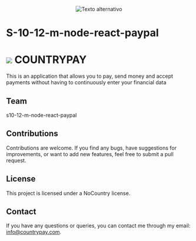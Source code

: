 <p align="center">
  <img src="https://uploads-ssl.webflow.com/62cc216ce23f79c10bc88169/639897fbe9bf535ede0383bd_Branding%20NC_Mesa%20de%20trabajo%201%203.png" alt="Texto alternativo">
</p>

# S-10-12-m-node-react-paypal
# ![](https://myoctocat.com/assets/images/base-octocat.svg)  COUNTRYPAY
This is an application that allows you to pay, send money and accept payments without having to continuously enter your financial data

## Team
s10-12-m-node-react-paypal

<!-- ## Members -->


<!-- ## Application Features -->


## Contributions
Contributions are welcome. If you find any bugs, have suggestions for improvements, or want to add new features, feel free to submit a pull request.

## License
This project is licensed under a NoCountry license.

## Contact
If you have any questions or queries, you can contact me through my email: info@countrypay.com.